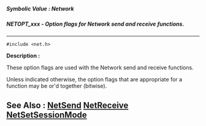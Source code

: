 ##### Symbolic Value : Network
##### NETOPT_xxx - Option flags for Network send and receive functions.
---
```
#include <net.h>
```
**Description :**

These option flags are used with the Network send and receive functions.

Unless indicated otherwise, the option flags that are appropriate for a 
function may be or'd together (bitwise).

**See Also :**
[NetSend](/reference/Func/NetSend)
[NetReceive](/reference/Func/NetReceive)
[NetSetSessionMode](/reference/Func/NetSetSessionMode)
---
